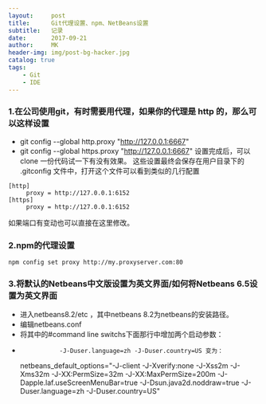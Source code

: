 ```yaml
---
layout:     post
title:      Git代理设置、npm、NetBeans设置
subtitle:   记录
date:       2017-09-21
author:     MK
header-img: img/post-bg-hacker.jpg
catalog: true
tags:
    - Git
    - IDE
---
```


### 1.在公司使用git，有时需要用代理，如果你的代理是 http 的，那么可以这样设置

   -    git config --global http.proxy "http://127.0.0.1:6667"
   -    git config --global https.proxy "http://127.0.0.1:6667"
   设置完成后，可以 clone 一份代码试一下有没有效果。 这些设置最终会保存在用户目录下的 .gitconfig 文件中，打开这个文件可以看到类似的几行配置

	[http]
   		 proxy = http://127.0.0.1:6152
	[https]
   		 proxy = http://127.0.0.1:6152
如果端口有变动也可以直接在这里修改。

### 2.npm的代理设置
 	npm config set proxy http://my.proxyserver.com:80

### 3.将默认的Netbeans中文版设置为英文界面/如何将Netbeans 6.5设置为英文界面
 - 进入netbeans8.2/etc ，其中netbeans 8.2为netbeans的安装路径。 
 - 编辑netbeans.conf 
 - 将其中的#command line switchs下面那行中增加两个启动参数： 
 -                -J-Duser.language=zh -J-Duser.country=US 变为：

   netbeans_default_options="-J-client -J-Xverify:none -J-Xss2m -J-Xms32m -J-XX:PermSize=32m -J-XX:MaxPermSize=200m -J-Dapple.laf.useScreenMenuBar=true -J-Dsun.java2d.noddraw=true -J-Duser.language=zh -J-Duser.country=US"
